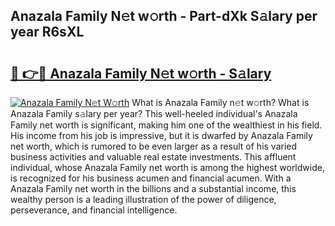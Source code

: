 ## Anazala Family N𝚎t w𝚘rth - Part-dXk S𝚊lary per year R6sXL

# <h2><a href="http://gc56yv6.nevu.top/?p=Anazala+Family">🔗 👉🔴 Anazala Family N𝚎t w𝚘rth - S𝚊lary</a></h2>

[![Anazala Family N𝚎t W𝚘rth](https://i.imgur.com/Oavwk0R.jpeg)](http://gc56yv6.nevu.top/?p=Anazala+Family)
What is Anazala Family n𝚎t w𝚘rth? What is Anazala Family s𝚊lary per year?
This well-heeled individual's Anazala Family net worth is significant, making him one of the wealthiest in his field. His income from his job is impressive, but it is dwarfed by Anazala Family net worth, which is rumored to be even larger as a result of his varied business activities and valuable real estate investments. This affluent individual, whose Anazala Family net worth is among the highest worldwide, is recognized for his business acumen and financial acumen. With a Anazala Family net worth in the billions and a substantial income, this wealthy person is a leading illustration of the power of diligence, perseverance, and financial intelligence.
